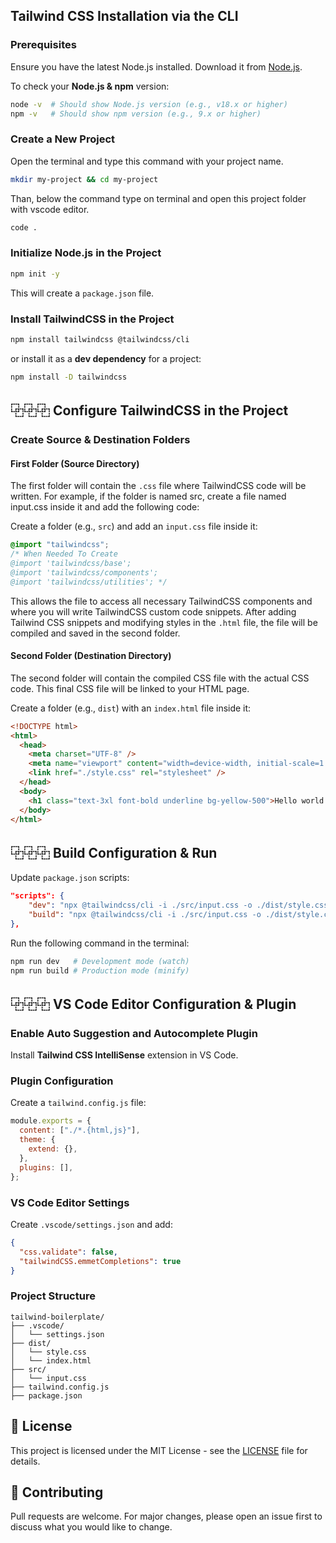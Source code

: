 ## Tailwind CSS Installation via the CLI

### Prerequisites

Ensure you have the latest Node.js installed. Download it from [Node.js](https://nodejs.org/).

To check your **Node.js & npm** version:

```bash
node -v  # Should show Node.js version (e.g., v18.x or higher)
npm -v   # Should show npm version (e.g., 9.x or higher)
```

### Create a New Project

Open the terminal and type this command with your project name.

```bash
mkdir my-project && cd my-project
```

Than, below the command type on terminal and open this project folder with vscode editor.

```bash
code .
```

### Initialize Node.js in the Project

```bash
npm init -y
```

This will create a `package.json` file.

### Install TailwindCSS in the Project

```bash
npm install tailwindcss @tailwindcss/cli
```

or install it as a **dev dependency** for a project:

```bash
npm install -D tailwindcss
```

## ⿻⿻⿻ Configure TailwindCSS in the Project

### Create Source & Destination Folders

#### First Folder (Source Directory)

The first folder will contain the `.css` file where TailwindCSS code will be written. For example, if the folder is named src, create a file named input.css inside it and add the following code:

Create a folder (e.g., `src`) and add an `input.css` file inside it:

```css
@import "tailwindcss";
/* When Needed To Create
@import 'tailwindcss/base';
@import 'tailwindcss/components';
@import 'tailwindcss/utilities'; */
```

This allows the file to access all necessary TailwindCSS components and where you will write TailwindCSS custom code snippets. After adding Tailwind CSS snippets and modifying styles in the `.html` file, the file will be compiled and saved in the second folder.

#### Second Folder (Destination Directory)

The second folder will contain the compiled CSS file with the actual CSS code. This final CSS file will be linked to your HTML page.

Create a folder (e.g., `dist`) with an `index.html` file inside it:

```html
<!DOCTYPE html>
<html>
  <head>
    <meta charset="UTF-8" />
    <meta name="viewport" content="width=device-width, initial-scale=1.0" />
    <link href="./style.css" rel="stylesheet" />
  </head>
  <body>
    <h1 class="text-3xl font-bold underline bg-yellow-500">Hello world!</h1>
  </body>
</html>
```

## ⿻⿻⿻ Build Configuration & Run

Update `package.json` scripts:

```json
"scripts": {
    "dev": "npx @tailwindcss/cli -i ./src/input.css -o ./dist/style.css --watch",
    "build": "npx @tailwindcss/cli -i ./src/input.css -o ./dist/style.css --minify"
},
```

Run the following command in the terminal:

```bash
npm run dev   # Development mode (watch)
npm run build # Production mode (minify)
```

## ⿻⿻⿻ VS Code Editor Configuration & Plugin

### Enable Auto Suggestion and Autocomplete Plugin

Install **Tailwind CSS IntelliSense** extension in VS Code.

### Plugin Configuration

Create a `tailwind.config.js` file:

```js
module.exports = {
  content: ["./*.{html,js}"],
  theme: {
    extend: {},
  },
  plugins: [],
};
```

### VS Code Editor Settings

Create `.vscode/settings.json` and add:

```json
{
  "css.validate": false,
  "tailwindCSS.emmetCompletions": true
}
```

### Project Structure

```
tailwind-boilerplate/
├── .vscode/
│   └── settings.json
├── dist/
│   └── style.css
│   └── index.html
├── src/
│   └── input.css
├── tailwind.config.js
├── package.json
```

## 📌 License

This project is licensed under the MIT License - see the [LICENSE](LICENSE) file for details.

## 🤝 Contributing

Pull requests are welcome. For major changes, please open an issue first to discuss what you would like to change.
